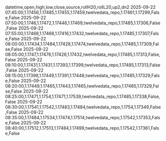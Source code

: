 datetime,open,high,low,close,source,rollH20,rollL20,up2,dn2
2025-09-22 07:45:00,1.17456,1.17485,1.17455,1.17459,twelvedata_repo,1.17461,1.17299,False,False
2025-09-22 07:50:00,1.1746,1.17472,1.17446,1.17469,twelvedata_repo,1.17485,1.17306,False,False
2025-09-22 07:55:00,1.17468,1.17468,1.17416,1.17432,twelvedata_repo,1.17485,1.17307,False,False
2025-09-22 08:00:00,1.17434,1.17484,1.17428,1.17474,twelvedata_repo,1.17485,1.17309,False,False
2025-09-22 08:05:00,1.1747,1.17476,1.17426,1.17432,twelvedata_repo,1.17485,1.17313,False,False
2025-09-22 08:10:00,1.17431,1.17431,1.17393,1.17399,twelvedata_repo,1.17485,1.17313,False,False
2025-09-22 08:15:00,1.17398,1.17449,1.17391,1.17448,twelvedata_repo,1.17485,1.17329,False,False
2025-09-22 08:20:00,1.17449,1.17465,1.17443,1.17465,twelvedata_repo,1.17485,1.17329,False,False
2025-09-22 08:25:00,1.17471,1.1754,1.17471,1.17539,twelvedata_repo,1.17485,1.17338,False,False
2025-09-22 08:30:00,1.17541,1.17542,1.17483,1.17484,twelvedata_repo,1.1754,1.17349,False,False
2025-09-22 08:35:00,1.17484,1.17534,1.17474,1.17514,twelvedata_repo,1.17542,1.17353,False,False
2025-09-22 08:40:00,1.17512,1.17513,1.17484,1.17499,twelvedata_repo,1.17542,1.17361,False,False
